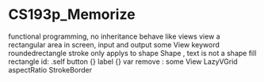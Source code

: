 # CS193p_Memorize
functional programming, no inheritance
behave like views
view a rectangular area in screen, input and output
some View keyword
roundedrectangle
stroke only applys to shape
Shape , text is not a shape
fill rectangle
id: \.self
button {} label {}
var remove : some View
LazyVGrid
aspectRatio
StrokeBorder
